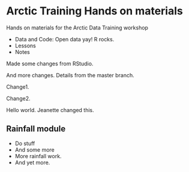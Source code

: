 # Arctic Training Hands on materials

Hands on materials for the Arctic Data Training workshop

* Data and Code: Open data yay! R rocks.
* Lessons
* Notes

Made some changes from RStudio.

And more changes. Details from the master branch.

Change1.

Change2.

Hello world. Jeanette changed this.

## Rainfall module

- Do stuff
- And some more
- More rainfall work.
- And yet more.

